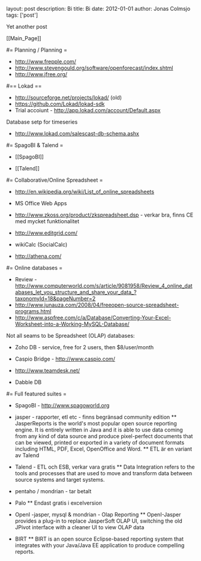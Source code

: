 layout: post
description: Bi
title: Bi
date: 2012-01-01
author: Jonas Colmsjo
tags: ['post']

Yet another post





[[Main_Page]]


#= Planning / Planning =

* http://www.frepple.com/
* http://www.stevengould.org/software/openforecast/index.shtml
* http://www.jfree.org/

#== Lokad ==

* http://sourceforge.net/projects/lokad/ (old)
* https://github.com/Lokad/lokad-sdk
* Trial accoiunt - http://app.lokad.com/account/Default.aspx

Database setp for timeseries
* http://www.lokad.com/salescast-db-schema.ashx


#= SpagoBI & Talend =

* [[SpagoBI]]

* [[Talend]]


#= Collaborative/Online Spreadsheet =

* http://en.wikipedia.org/wiki/List_of_online_spreadsheets


* MS Office Web Apps

* http://www.zkoss.org/product/zkspreadsheet.dsp - verkar bra, finns CE med mycket funktionalitet

* http://www.editgrid.com/

* wikiCalc (SocialCalc)

* http://athena.com/

#= Online databases =

* Review - http://www.computerworld.com/s/article/9081958/Review_4_online_databases_let_you_structure_and_share_your_data_?taxonomyId=18&pageNumber=2
* http://www.junauza.com/2008/04/freeopen-source-spreadsheet-programs.html
* http://www.aspfree.com/c/a/Database/Converting-Your-Excel-Worksheet-into-a-Working-MySQL-Database/


Not all seams to be Spreadsheet (OLAP) databases:

* Zoho DB - service, free for 2 users, then $8/user/month

* Caspio Bridge - http://www.caspio.com/

* http://www.teamdesk.net/

* Dabble DB


#= Full featured suites =

* SpagoBI - http://www.spagoworld.org

* jasper - rapporter, etl etc - finns begränsad community edition
** JasperReports is the world's most popular open source reporting engine. It is entirely written in Java and it is able to use data coming from any kind of data source and produce pixel-perfect documents that can be viewed, printed or exported in a variety of document formats including HTML, PDF, Excel, OpenOffice and Word.
** ETL är en variant av Talend

* Talend - ETL och ESB, verkar vara gratis
** Data Integration refers to the tools and processes that are used to move and transform data between source systems and target systems.

* pentaho / mondrian - tar betalt

* Palo
** Endast gratis i excelversion

* OpenI -jasper, mysql & mondrian - Olap Reporting
** OpenI-Jasper provides a plug-in to replace JasperSoft OLAP UI, switching the old JPivot interface with a cleaner UI to view OLAP data

* BIRT
** BIRT is an open source Eclipse-based reporting system that integrates with your Java/Java EE application to produce compelling reports.
